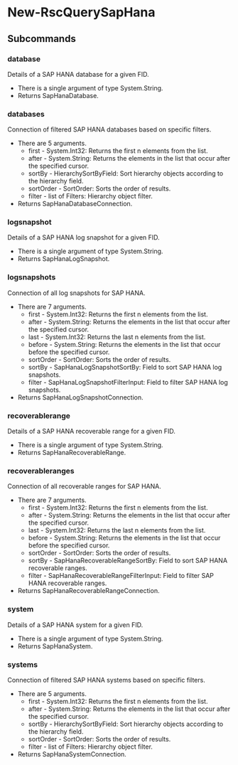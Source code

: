 # New-RscQuerySapHana
## Subcommands
### database
Details of a SAP HANA database for a given FID.

- There is a single argument of type System.String.
- Returns SapHanaDatabase.
### databases
Connection of filtered SAP HANA databases based on specific filters.

- There are 5 arguments.
    - first - System.Int32: Returns the first n elements from the list.
    - after - System.String: Returns the elements in the list that occur after the specified cursor.
    - sortBy - HierarchySortByField: Sort hierarchy objects according to the hierarchy field.
    - sortOrder - SortOrder: Sorts the order of results.
    - filter - list of Filters: Hierarchy object filter.
- Returns SapHanaDatabaseConnection.
### logsnapshot
Details of a SAP HANA log snapshot for a given FID.

- There is a single argument of type System.String.
- Returns SapHanaLogSnapshot.
### logsnapshots
Connection of all log snapshots for SAP HANA.

- There are 7 arguments.
    - first - System.Int32: Returns the first n elements from the list.
    - after - System.String: Returns the elements in the list that occur after the specified cursor.
    - last - System.Int32: Returns the last n elements from the list.
    - before - System.String: Returns the elements in the list that occur before the specified cursor.
    - sortOrder - SortOrder: Sorts the order of results.
    - sortBy - SapHanaLogSnapshotSortBy: Field to sort SAP HANA log snapshots.
    - filter - SapHanaLogSnapshotFilterInput: Field to filter SAP HANA log snapshots.
- Returns SapHanaLogSnapshotConnection.
### recoverablerange
Details of a SAP HANA recoverable range for a given FID.

- There is a single argument of type System.String.
- Returns SapHanaRecoverableRange.
### recoverableranges
Connection of all recoverable ranges for SAP HANA.

- There are 7 arguments.
    - first - System.Int32: Returns the first n elements from the list.
    - after - System.String: Returns the elements in the list that occur after the specified cursor.
    - last - System.Int32: Returns the last n elements from the list.
    - before - System.String: Returns the elements in the list that occur before the specified cursor.
    - sortOrder - SortOrder: Sorts the order of results.
    - sortBy - SapHanaRecoverableRangeSortBy: Field to sort SAP HANA recoverable ranges.
    - filter - SapHanaRecoverableRangeFilterInput: Field to filter SAP HANA recoverable ranges.
- Returns SapHanaRecoverableRangeConnection.
### system
Details of a SAP HANA system for a given FID.

- There is a single argument of type System.String.
- Returns SapHanaSystem.
### systems
Connection of filtered SAP HANA systems based on specific filters.

- There are 5 arguments.
    - first - System.Int32: Returns the first n elements from the list.
    - after - System.String: Returns the elements in the list that occur after the specified cursor.
    - sortBy - HierarchySortByField: Sort hierarchy objects according to the hierarchy field.
    - sortOrder - SortOrder: Sorts the order of results.
    - filter - list of Filters: Hierarchy object filter.
- Returns SapHanaSystemConnection.
